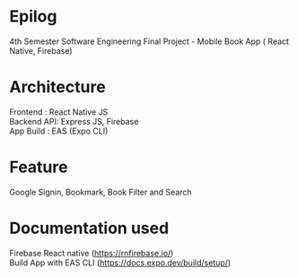 # Epilog
4th Semester Software Engineering Final Project - Mobile Book App ( React Native, Firebase)</br>

# Architecture
Frontend : React Native JS</br>
Backend API: Express JS, Firebase</br>
App Build : EAS (Expo CLI) </br>

# Feature
Google Signin, Bookmark, Book Filter and Search </br>

# Documentation used
Firebase React native (https://rnfirebase.io/) </br>
Build App with EAS CLI (https://docs.expo.dev/build/setup/) </br>
